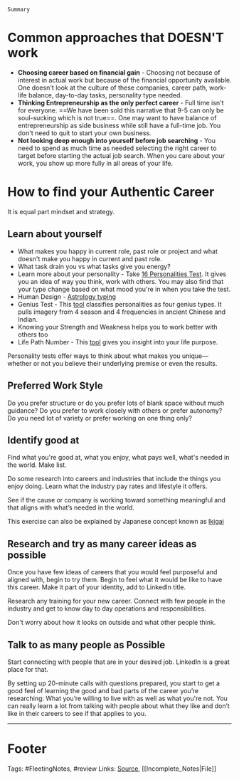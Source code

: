 `Summary`

# Common approaches that DOESN'T work
- **Choosing career based on financial gain** - Choosing not because of interest in actual work but because of the financial opportunity available. One doesn't look at the culture of these companies, career path, work-life balance, day-to-day tasks, personality type needed. 
- **Thinking Entrepreneurship as the only perfect career** - Full time isn't for everyone. ==We have been sold this narrative that 9-5 can only be soul-sucking which is not true==. One may want to have balance of entrepreneurship as side business while still have a full-time job. You don't need to quit to start your own business.
- **Not looking deep enough into yourself before job searching** - You need to spend as much time as needed selecting the right career to target before starting the actual job search. When you care about your work, you show up more fully in all areas of your life.

# How to find your Authentic Career
It is equal part mindset and strategy.

## Learn about yourself
- What makes you happy in current role, past role or project and what doesn't make you happy in current and past role.
- What task drain you vs what tasks give you energy?
- Learn more about your personality - Take [16 Personalities Test](https://www.16personalities.com/free-personality-test). It gives you an idea of way you think, work with others. You may also find that your type change based on what mood you're in when you take the test.
- Human Design - [Astrology typing](https://www.mybodygraph.com/)
- Genius Test - This [tool](https://www.geniusu.com/my-genius-test) classifies personalities as four genius types. It pulls imagery from 4 season and 4 frequencies in ancient Chinese and Indian.
- Knowing your Strength and Weakness helps you to work better with others too
- Life Path Number - This [tool](https://www.thecut.com/article/life-path-number.html) gives you insight into your life purpose. 

Personality tests offer ways to think about what makes you unique—whether or not you believe their underlying premise or even the results.
 
## Preferred Work Style
Do you prefer structure or do you prefer lots of blank space without much guidance?
Do you prefer to work closely with others or prefer autonomy?
Do you need lot of variety or prefer working on one thing only?

## Identify good at
Find what you're good at, what you enjoy, what pays well, what's needed in the world. Make list. 

Do some research into careers and industries that include the things you enjoy doing. Learn what the industry pay rates and lifestyle it offers.

See if the cause or company is working toward something meaningful and that aligns with what’s needed in the world.

This exercise can also be explained by Japanese concept known as [Ikigai](https://medium.com/better-humans/the-japanese-concept-ikigai-is-a-formula-for-happiness-and-meaning-8e497e5afa99)

## Research and try as many career ideas as possible
Once you have few ideas of careers that you would feel purposeful and aligned with, begin to try them. Begin to feel what it would be like to have this career. Make it part of your identity, add to LinkedIn title.

Research any training for your new career. Connect with few people in the industry and get to know day to day operations and responsibilities. 

Don't worry about how it looks on outside and what other people think.

## Talk to as many people as Possible
Start connecting with people that are in your desired job. LinkedIn is a great place for that.

By setting up 20-minute calls with questions prepared, you start to get a good feel of learning the good and bad parts of the career you’re researching: What you’re willing to live with as well as what you're not. You can really learn a lot from talking with people about what they like and don’t like in their careers to see if that applies to you.


---

# Footer
Tags: #FleetingNotes, #review
Links: 
[Source](https://medium.com/better-humans/how-to-choose-a-career-that-fulfills-you-while-keeping-your-9-5-47462bbf6569), [[Incomplete_Notes|File]]

<!-- Comment
-->

[//]: # (Write a comment here)

<!--stackedit_data:
eyJoaXN0b3J5IjpbLTc2MzQ2MDMyMiwtMTU3MDQzMjQ5MywtNj
E4NTgwOTYzLC0yMjYxNjkzNjgsLTE2MTM3MjkzNjksLTE4NTcw
ODA2OTMsLTE5Njk4NTY2ODAsLTE4OTk2OTc4OTRdfQ==
-->